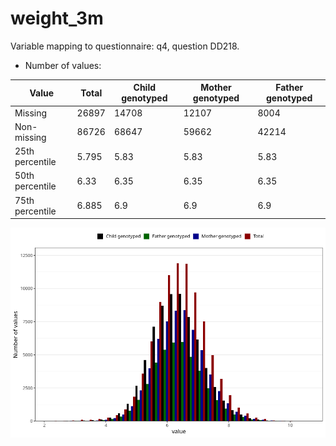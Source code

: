 # weight_3m
Variable mapping to questionnaire: q4, question DD218.
- Number of values:

| Value | Total | Child genotyped | Mother genotyped | Father genotyped |
| ----- | ----- | --------------- | ---------------- | ---------------- |
| Missing | 26897 | 14708 | 12107 | 8004 |
| Non-missing | 86726 | 68647 | 59662 | 42214 |
| 25th percentile | 5.795 | 5.83 | 5.83 | 5.83 |
| 50th percentile | 6.33 | 6.35 | 6.35 | 6.35 |
| 75th percentile | 6.885 | 6.9 | 6.9 | 6.9 |



![](weight_3m_n.png)



